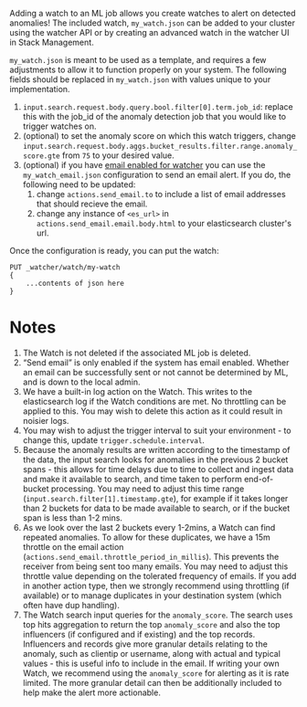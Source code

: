 Adding a watch to an ML job allows you create watches to alert on detected anomalies! The included watch, `my_watch.json` can be added to your cluster using the watcher API or by creating an advanced watch in the watcher UI in Stack Management.

`my_watch.json` is meant to be used as a template, and requires a few adjustments to allow it to function properly on your system. The following fields should be replaced in `my_watch.json` with values unique to your implementation.

1. `input.search.request.body.query.bool.filter[0].term.job_id`: replace this with the job_id of the anomaly detection job that you would like to trigger watches on.
2. (optional) to set the anomaly score on which this watch triggers, change `input.search.request.body.aggs.bucket_results.filter.range.anomaly_score.gte` from `75` to your desired value.
3. (optional) if you have [email enabled for watcher](https://www.elastic.co/guide/en/elasticsearch/reference/current/actions-email.html) you can use the `my_watch_email.json` configuration to send an email alert. If you do, the following need to be updated:
   1. change `actions.send_email.to` to include a list of email addresses that should recieve the email.
   2. change any instance of `<es_url>` in `actions.send_email.email.body.html` to your elasticsearch cluster's url.


Once the configuration is ready, you can put the watch:

```
PUT _watcher/watch/my-watch
{
    ...contents of json here
}
```

# Notes

1. The Watch is not deleted if the associated ML job is deleted.
2. “Send email” is only enabled if the system has email enabled. Whether an email can be successfully sent or not cannot be determined by ML, and is down to the local admin.
3. We have a built-in log action on the Watch. This writes to the elasticsearch log if the Watch conditions are met. No throttling can be applied to this. You may wish to delete this action as it could result in noisier logs.
4. You may wish to adjust the trigger interval to suit your environment - to change this, update `trigger.schedule.interval`.
5. Because the anomaly results are written according to the timestamp of the data, the input search looks for anomalies in the previous 2 bucket spans - this allows for time delays due to time to collect and ingest data and make it available to search, and time taken to perform end-of-bucket processing. You may need to adjust this time range (`input.search.filter[1].timestamp.gte`), for example if it takes longer than 2 buckets for data to be made available to search, or if the bucket span is less than 1-2 mins.
6. As we look over the last 2 buckets every 1-2mins, a Watch can find repeated anomalies. To allow for these duplicates, we have a 15m throttle on the email action (`actions.send_email.throttle_period_in_millis`). This prevents the receiver from being sent too many emails. You may need to adjust this throttle value depending on the tolerated frequency of emails. If you add in another action type, then we strongly recommend using throttling (if available) or to manage duplicates in your destination system (which often have dup handling).
7. The Watch search input queries for the `anomaly_score`. The search uses top hits aggregation to return the top `anomaly_score` and also the top influencers (if configured and if existing) and the top records. Influencers and records give more granular details relating to the anomaly, such as clientip or username, along with actual and typical values - this is useful info to include in the email. If writing your own Watch, we recommend using the `anomaly_score` for alerting as it is rate limited. The more granular detail can then be additionally included to help make the alert more actionable.

